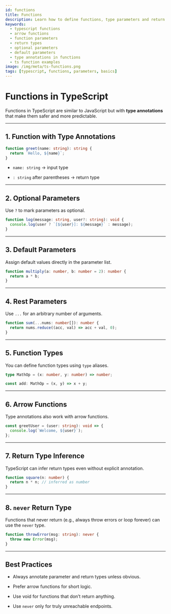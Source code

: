 ```yaml
---
id: functions
title: Functions
description: Learn how to define functions, type parameters and return values, use optional and default parameters, and master arrow functions in TypeScript.
keywords:
  - typescript functions
  - arrow functions
  - function parameters
  - return types
  - optional parameters
  - default parameters
  - type annotations in functions
  - ts function examples
image: /img/meta/ts-functions.png
tags: [typescript, functions, parameters, basics]
---
```


# Functions in TypeScript

Functions in TypeScript are similar to JavaScript but with **type annotations** that make them safer and more predictable.

---

## 1. Function with Type Annotations

```ts
function greet(name: string): string {
  return `Hello, ${name}`;
}
```

- `name: string` → input type

- `: string` after parentheses → return type

---

## 2. Optional Parameters

Use `?` to mark parameters as optional.

```ts
function log(message: string, user?: string): void {
  console.log(user ? `[${user}]: ${message}` : message);
}
```

---

## 3. Default Parameters

Assign default values directly in the parameter list.

```ts
function multiply(a: number, b: number = 2): number {
  return a * b;
}
```

---

## 4. Rest Parameters

Use `...` for an arbitrary number of arguments.

```ts
function sum(...nums: number[]): number {
  return nums.reduce((acc, val) => acc + val, 0);
}
```

---

## 5. Function Types

You can define function types using `type` aliases.

```ts
type MathOp = (x: number, y: number) => number;

const add: MathOp = (x, y) => x + y;
```

---

## 6. Arrow Functions

Type annotations also work with arrow functions.

```ts
const greetUser = (user: string): void => {
  console.log(`Welcome, ${user}`);
};
```

---

## 7. Return Type Inference

TypeScript can infer return types even without explicit annotation.

```ts
function square(n: number) {
  return n * n; // inferred as number
}
```

---

## 8. `never` Return Type

Functions that never return (e.g., always throw errors or loop forever) can use the `never` type.

```ts
function throwError(msg: string): never {
  throw new Error(msg);
}
```

---

## Best Practices

- Always annotate parameter and return types unless obvious.

- Prefer arrow functions for short logic.

- Use void for functions that don’t return anything.

- Use `never` only for truly unreachable endpoints.
